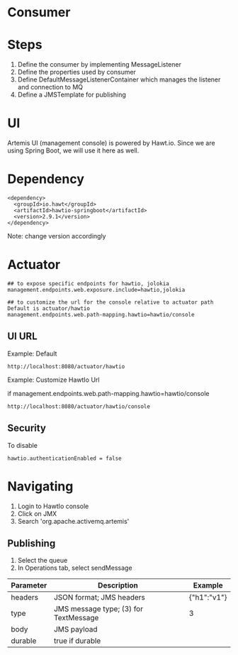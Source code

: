 

Consumer
========

# Steps

1. Define the consumer by implementing MessageListener
1. Define the properties used by consumer
1. Define DefaultMessageListenerContainer which manages the listener and connection to MQ
1. Define a JMSTemplate for publishing


UI
==

Artemis UI (management console) is powered by Hawt.io.  Since we are using Spring Boot, we will use it here as well.

# Dependency
```
<dependency>
  <groupId>io.hawt</groupId>
  <artifactId>hawtio-springboot</artifactId>
  <version>2.9.1</version>
</dependency>
```
Note: change version accordingly

# Actuator
```
## to expose specific endpoints for hawtio, jolokia
management.endpoints.web.exposure.include=hawtio,jolokia

## to customize the url for the console relative to actuator path  Default is actuator/hawtio
management.endpoints.web.path-mapping.hawtio=hawtio/console
```

## UI URL

Example: Default
```
http://localhost:8080/actuator/hawtio
```

Example: Customize HawtIo Url

if management.endpoints.web.path-mapping.hawtio=hawtio/console
```
http://localhost:8080/actuator/hawtio/console
```

## Security

To disable
```
hawtio.authenticationEnabled = false
```

# Navigating

1. Login to HawtIo console
1. Click on JMX
1. Search 'org.apache.activemq.artemis'

## Publishing

1. Select the queue
1. In Operations tab, select sendMessage

|Parameter|Description|Example|
|---------|-----------|-------|
|headers |JSON format; JMS headers|{"h1":"v1"}|
|type| JMS message type; (3) for TextMessage|3|
|body| JMS payload||
|durable| true if durable||

